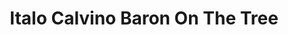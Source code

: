 ---
title: Italo Calvino Baron On The Tree
categories: [fiction literature,speculative fiction]
tags: [⭐⭐⭐⭐⭐⭐☆☆☆☆ 6/10,novel,Italo Calvino,Italy,speculative fiction]
---